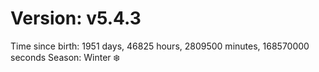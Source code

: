 # Version: v5.4.3
Time since birth: 1951 days, 46825 hours, 2809500 minutes, 168570000 seconds
Season: Winter ❄️
